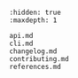 ```{include} ../README.md

```

```{toctree}
:hidden: true
:maxdepth: 1

api.md
cli.md
changelog.md
contributing.md
references.md
```
